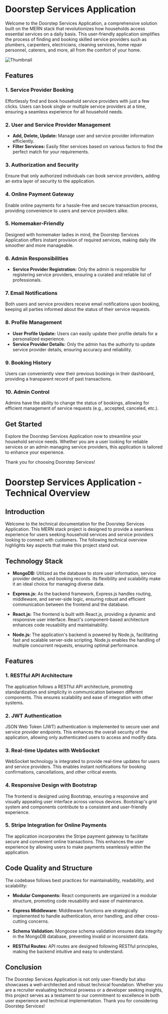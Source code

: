 # Doorstep Services Application

Welcome to the Doorstep Services Application, a comprehensive solution built on the MERN stack that revolutionizes how households access essential services on a daily basis. This user-friendly application simplifies the process of finding and booking skilled service providers such as plumbers, carpenters, electricians, cleaning services, home repair personnel, caterers, and more, all from the comfort of your home.

![Thumbnail](https://github.com/nishantgour2/DoorStepServices/assets/51044775/0e260f6a-573f-4cb1-92c7-90c310d88083)



## Features

### 1. Service Provider Booking
Effortlessly find and book household service providers with just a few clicks. Users can book single or multiple service providers at a time, ensuring a seamless experience for all household needs.

### 2. User and Service Provider Management
- **Add, Delete, Update:** Manage user and service provider information efficiently.
- **Filter Services:** Easily filter services based on various factors to find the perfect match for your requirements.

### 3. Authorization and Security
Ensure that only authorized individuals can book service providers, adding an extra layer of security to the application.

### 4. Online Payment Gateway
Enable online payments for a hassle-free and secure transaction process, providing convenience to users and service providers alike.

### 5. Homemaker-Friendly
Designed with homemaker ladies in mind, the Doorstep Services Application offers instant provision of required services, making daily life smoother and more manageable.

### 6. Admin Responsibilities
- **Service Provider Registration:** Only the admin is responsible for registering service providers, ensuring a curated and reliable list of professionals.

### 7. Email Notifications
Both users and service providers receive email notifications upon booking, keeping all parties informed about the status of their service requests.

### 8. Profile Management
- **User Profile Update:** Users can easily update their profile details for a personalized experience.
- **Service Provider Details:** Only the admin has the authority to update service provider details, ensuring accuracy and reliability.

### 9. Booking History
Users can conveniently view their previous bookings in their dashboard, providing a transparent record of past transactions.

### 10. Admin Control
Admins have the ability to change the status of bookings, allowing for efficient management of service requests (e.g., accepted, canceled, etc.).

## Get Started
Explore the Doorstep Services Application now to streamline your household service needs. Whether you are a user looking for reliable services or an admin managing service providers, this application is tailored to enhance your experience.

Thank you for choosing Doorstep Services!


# Doorstep Services Application - Technical Overview

## Introduction

Welcome to the technical documentation for the Doorstep Services Application. This MERN stack project is designed to provide a seamless experience for users seeking household services and service providers looking to connect with customers. The following technical overview highlights key aspects that make this project stand out.

## Technology Stack

- **MongoDB:** Utilized as the database to store user information, service provider details, and booking records. Its flexibility and scalability make it an ideal choice for managing diverse data.

- **Express.js:** As the backend framework, Express.js handles routing, middleware, and server-side logic, ensuring robust and efficient communication between the frontend and the database.

- **React.js:** The frontend is built with React.js, providing a dynamic and responsive user interface. React's component-based architecture enhances code reusability and maintainability.

- **Node.js:** The application's backend is powered by Node.js, facilitating fast and scalable server-side scripting. Node.js enables the handling of multiple concurrent requests, ensuring optimal performance.

## Features

### 1. RESTful API Architecture

The application follows a RESTful API architecture, promoting standardization and simplicity in communication between different components. This ensures scalability and ease of integration with other systems.

### 2. JWT Authentication

JSON Web Token (JWT) authentication is implemented to secure user and service provider endpoints. This enhances the overall security of the application, allowing only authenticated users to access and modify data.

### 3. Real-time Updates with WebSocket

WebSocket technology is integrated to provide real-time updates for users and service providers. This enables instant notifications for booking confirmations, cancellations, and other critical events.

### 4. Responsive Design with Bootstrap

The frontend is designed using Bootstrap, ensuring a responsive and visually appealing user interface across various devices. Bootstrap's grid system and components contribute to a consistent and user-friendly experience.

### 5. Stripe Integration for Online Payments

The application incorporates the Stripe payment gateway to facilitate secure and convenient online transactions. This enhances the user experience by allowing users to make payments seamlessly within the application.

## Code Quality and Structure

The codebase follows best practices for maintainability, readability, and scalability:

- **Modular Components:** React components are organized in a modular structure, promoting code reusability and ease of maintenance.

- **Express Middleware:** Middleware functions are strategically implemented to handle authentication, error handling, and other cross-cutting concerns.

- **Schema Validation:** Mongoose schema validation ensures data integrity in the MongoDB database, preventing invalid or inconsistent data.

- **RESTful Routes:** API routes are designed following RESTful principles, making the backend intuitive and easy to understand.



## Conclusion

The Doorstep Services Application is not only user-friendly but also showcases a well-architected and robust technical foundation. Whether you are a recruiter evaluating technical prowess or a developer seeking insights, this project serves as a testament to our commitment to excellence in both user experience and technical implementation. Thank you for considering Doorstep Services!
